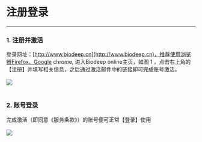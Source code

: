 <!-- 注册登录 -->

# 注册登录

<hr/>

### **1. 注册并激活**

登录网址：[http://www.biodeep.cn](http://www.biodeep.cn)，推荐使用浏览器Firefox、Google chrome, 进入Biodeep online主页，如图 1 ，点击右上角的【注册】并填写相关信息，之后通过激活邮件中的链接即可完成账号激活。
<br/>
<br/>
<a href="user-guide/platform/images/sign_up.png" class="fancybox" data-rel="fancybox">
![](user-guide/platform/images/sign_up.png)
</a>
<br/>
<br/>

### **2. 账号登录**

完成激活（即同意《服务条款》）的账号便可正常【登录】使用
<br/>
<br/>
<a href="user-guide/platform/images/sign_in.png" class="fancybox" data-rel="fancybox">
![](user-guide/platform/images/sign_in.png)
</a>
<br/>
<br/>